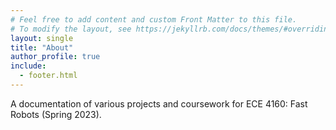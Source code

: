 ```yaml
---
# Feel free to add content and custom Front Matter to this file.
# To modify the layout, see https://jekyllrb.com/docs/themes/#overriding-theme-defaults
layout: single
title: "About"
author_profile: true
include:
  - footer.html
---
```

A documentation of various projects and coursework for ECE 4160: Fast Robots (Spring 2023).

